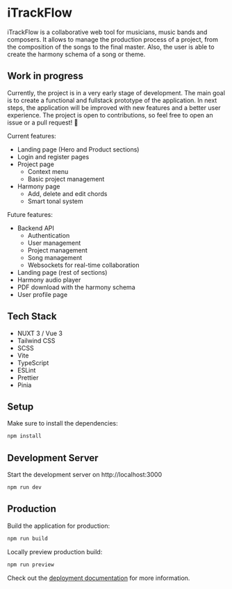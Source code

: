 # iTrackFlow

iTrackFlow is a collaborative web tool for musicians, music bands and composers. It allows to manage the production process of a project, from the composition of the songs to the final master. Also, the user is able to create the harmony schema of a song or theme.

## Work in progress

Currently, the project is in a very early stage of development. The main goal is to create a functional and fullstack prototype of the application. In next steps, the application will be improved with new features and a better user experience. The project is open to contributions, so feel free to open an issue or a pull request! 🙌

Current features:

- Landing page (Hero and Product sections)
- Login and register pages
- Project page
  - Context menu
  - Basic project management
- Harmony page
  - Add, delete and edit chords
  - Smart tonal system

Future features:

- Backend API
  - Authentication
  - User management
  - Project management
  - Song management
  - Websockets for real-time collaboration
- Landing page (rest of sections)
- Harmony audio player
- PDF download with the harmony schema
- User profile page

## Tech Stack

- NUXT 3 / Vue 3
- Tailwind CSS
- SCSS
- Vite
- TypeScript
- ESLint
- Prettier
- Pinia

## Setup

Make sure to install the dependencies:

```bash
npm install
```

## Development Server

Start the development server on http://localhost:3000

```bash
npm run dev
```

## Production

Build the application for production:

```bash
npm run build
```

Locally preview production build:

```bash
npm run preview
```

Check out the [deployment documentation](https://nuxt.com/docs/getting-started/deployment) for more information.
